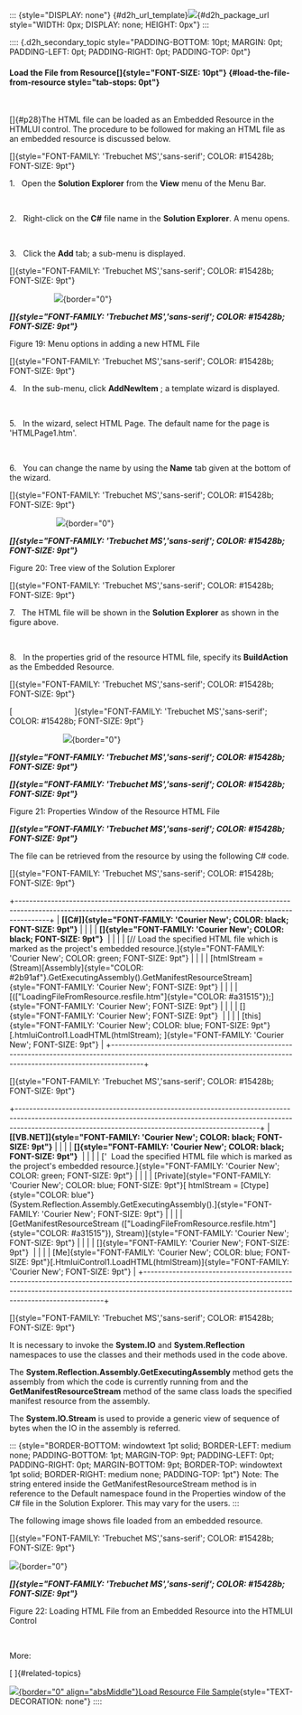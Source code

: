 ::: {style="DISPLAY: none"}
[](ms-xhelp:///?Id=d2h_url_template){#d2h_url_template}![](!package_url!){#d2h_package_url style="WIDTH: 0px; DISPLAY: none; HEIGHT: 0px"}
:::

:::: {.d2h_secondary_topic style="PADDING-BOTTOM: 10pt; MARGIN: 0pt; PADDING-LEFT: 0pt; PADDING-RIGHT: 0pt; PADDING-TOP: 0pt"}
#### Load the File from Resource[]{style="FONT-SIZE: 10pt"} {#load-the-file-from-resource style="tab-stops: 0pt"}

 

[]{#p28}The HTML file can be loaded as an Embedded Resource in the HTMLUI control. The procedure to be followed for making an HTML file as an embedded resource is discussed below.

[]{style="FONT-FAMILY: 'Trebuchet MS','sans-serif'; COLOR: #15428b; FONT-SIZE: 9pt"} 

1.   Open the **Solution Explorer** from the **View** menu of the Menu Bar.

 

2.   Right-click on the **C#** file name in the **Solution Explorer**. A menu opens.

 

3.   Click the **Add** tab; a sub-menu is displayed.

[]{style="FONT-FAMILY: 'Trebuchet MS','sans-serif'; COLOR: #15428b; FONT-SIZE: 9pt"} 

                    ![](ImagesExt/image88_22.png){border="0"}

***[]{style="FONT-FAMILY: 'Trebuchet MS','sans-serif'; COLOR: #15428b; FONT-SIZE: 9pt"}*** 

Figure 19: Menu options in adding a new HTML File

[]{style="FONT-FAMILY: 'Trebuchet MS','sans-serif'; COLOR: #15428b; FONT-SIZE: 9pt"} 

4.   In the sub-menu, click **AddNewItem** ; a template wizard is displayed.

 

5.   In the wizard, select HTML Page. The default name for the page is \'HTMLPage1.htm\'.

 

6.   You can change the name by using the **Name** tab given at the bottom of the wizard.

[]{style="FONT-FAMILY: 'Trebuchet MS','sans-serif'; COLOR: #15428b; FONT-SIZE: 9pt"} 

                     ![](ImagesExt/image88_23.png){border="0"}

***[]{style="FONT-FAMILY: 'Trebuchet MS','sans-serif'; COLOR: #15428b; FONT-SIZE: 9pt"}*** 

Figure 20: Tree view of the Solution Explorer

[]{style="FONT-FAMILY: 'Trebuchet MS','sans-serif'; COLOR: #15428b; FONT-SIZE: 9pt"} 

7.   The HTML file will be shown in the **Solution Explorer** as shown in the figure above.

 

8.   In the properties grid of the resource HTML file, specify its **BuildAction** as the Embedded Resource.

[]{style="FONT-FAMILY: 'Trebuchet MS','sans-serif'; COLOR: #15428b; FONT-SIZE: 9pt"} 

[                            ]{style="FONT-FAMILY: 'Trebuchet MS','sans-serif'; COLOR: #15428b; FONT-SIZE: 9pt"}

                        ![](ImagesExt/image88_24.png){border="0"}

***[]{style="FONT-FAMILY: 'Trebuchet MS','sans-serif'; COLOR: #15428b; FONT-SIZE: 9pt"}*** 

***[]{style="FONT-FAMILY: 'Trebuchet MS','sans-serif'; COLOR: #15428b; FONT-SIZE: 9pt"}*** 

Figure 21: Properties Window of the Resource HTML File

***[]{style="FONT-FAMILY: 'Trebuchet MS','sans-serif'; COLOR: #15428b; FONT-SIZE: 9pt"}*** 

The file can be retrieved from the resource by using the following C# code.

[]{style="FONT-FAMILY: 'Trebuchet MS','sans-serif'; COLOR: #15428b; FONT-SIZE: 9pt"} 

+---------------------------------------------------------------------------------------------------------------------------------------------------------------------+
| **[\[C#\]]{style="FONT-FAMILY: 'Courier New'; COLOR: black; FONT-SIZE: 9pt"}**                                                                                      |
|                                                                                                                                                                     |
| **[]{style="FONT-FAMILY: 'Courier New'; COLOR: black; FONT-SIZE: 9pt"}**                                                                                            |
|                                                                                                                                                                     |
| [// Load the specified HTML file which is marked as the project\'s embedded resource.]{style="FONT-FAMILY: 'Courier New'; COLOR: green; FONT-SIZE: 9pt"}            |
|                                                                                                                                                                     |
| [htmlStream = (Stream)[Assembly]{style="COLOR: #2b91af"}.GetExecutingAssembly().GetManifestResourceStream]{style="FONT-FAMILY: 'Courier New'; FONT-SIZE: 9pt"}      |
|                                                                                                                                                                     |
| [([\"LoadingFileFromResource.resfile.htm\"]{style="COLOR: #a31515"});]{style="FONT-FAMILY: 'Courier New'; FONT-SIZE: 9pt"}                                          |
|                                                                                                                                                                     |
| []{style="FONT-FAMILY: 'Courier New'; FONT-SIZE: 9pt"}                                                                                                              |
|                                                                                                                                                                     |
| [this]{style="FONT-FAMILY: 'Courier New'; COLOR: blue; FONT-SIZE: 9pt"}[.htmluiControl1.LoadHTML(htmlStream); ]{style="FONT-FAMILY: 'Courier New'; FONT-SIZE: 9pt"} |
+---------------------------------------------------------------------------------------------------------------------------------------------------------------------+

[]{style="FONT-FAMILY: 'Trebuchet MS','sans-serif'; COLOR: #15428b; FONT-SIZE: 9pt"} 

+-------------------------------------------------------------------------------------------------------------------------------------------------------------------------------------------------------------------------------+
| **[\[VB.NET\]]{style="FONT-FAMILY: 'Courier New'; COLOR: black; FONT-SIZE: 9pt"}**                                                                                                                                            |
|                                                                                                                                                                                                                               |
| **[]{style="FONT-FAMILY: 'Courier New'; COLOR: black; FONT-SIZE: 9pt"}**                                                                                                                                                      |
|                                                                                                                                                                                                                               |
| [\'  Load the specified HTML file which is marked as the project\'s embedded resource.]{style="FONT-FAMILY: 'Courier New'; COLOR: green; FONT-SIZE: 9pt"}                                                                     |
|                                                                                                                                                                                                                               |
| [Private]{style="FONT-FAMILY: 'Courier New'; COLOR: blue; FONT-SIZE: 9pt"}[ htmlStream = [Ctype]{style="COLOR: blue"}(System.Reflection.Assembly.GetExecutingAssembly().]{style="FONT-FAMILY: 'Courier New'; FONT-SIZE: 9pt"} |
|                                                                                                                                                                                                                               |
| [GetManifestResourceStream ([\"LoadingFileFromResource.resfile.htm\"]{style="COLOR: #a31515"}), Stream)]{style="FONT-FAMILY: 'Courier New'; FONT-SIZE: 9pt"}                                                                  |
|                                                                                                                                                                                                                               |
| []{style="FONT-FAMILY: 'Courier New'; FONT-SIZE: 9pt"}                                                                                                                                                                        |
|                                                                                                                                                                                                                               |
| [Me]{style="FONT-FAMILY: 'Courier New'; COLOR: blue; FONT-SIZE: 9pt"}[.HtmluiControl1.LoadHTML(htmlStream)]{style="FONT-FAMILY: 'Courier New'; FONT-SIZE: 9pt"}                                                               |
+-------------------------------------------------------------------------------------------------------------------------------------------------------------------------------------------------------------------------------+

[]{style="FONT-FAMILY: 'Trebuchet MS','sans-serif'; COLOR: #15428b; FONT-SIZE: 9pt"} 

It is necessary to invoke the **System.IO** and **System.Reflection** namespaces to use the classes and their methods used in the code above.

The **System.Reflection.Assembly.GetExecutingAssembly** method gets the assembly from which the code is currently running from and the **GetManifestResourceStream** method of the same class loads the specified manifest resource from the assembly.

The **System.IO.Stream** is used to provide a generic view of sequence of bytes when the IO in the assembly is referred.

::: {style="BORDER-BOTTOM: windowtext 1pt solid; BORDER-LEFT: medium none; PADDING-BOTTOM: 1pt; MARGIN-TOP: 9pt; PADDING-LEFT: 0pt; PADDING-RIGHT: 0pt; MARGIN-BOTTOM: 9pt; BORDER-TOP: windowtext 1pt solid; BORDER-RIGHT: medium none; PADDING-TOP: 1pt"}
Note: The string entered inside the GetManifestResourceStream method is in reference to the Default namespace found in the Properties window of the C# file in the Solution Explorer. This may vary for the users.
:::

The following image shows file loaded from an embedded resource.

[]{style="FONT-FAMILY: 'Trebuchet MS','sans-serif'; COLOR: #15428b; FONT-SIZE: 9pt"} 

![](ImagesExt/image88_25.png){border="0"}

***[]{style="FONT-FAMILY: 'Trebuchet MS','sans-serif'; COLOR: #15428b; FONT-SIZE: 9pt"}*** 

Figure 22: Loading HTML File from an Embedded Resource into the HTMLUI Control

 

More:

[ ]{#related-topics}

[![](button.gif){border="0" align="absMiddle"}Load Resource File Sample](ms-xhelp:///?Id=1446f260-b771-4a94-91e9-d43b159c9f9f){style="TEXT-DECORATION: none"}
::::
